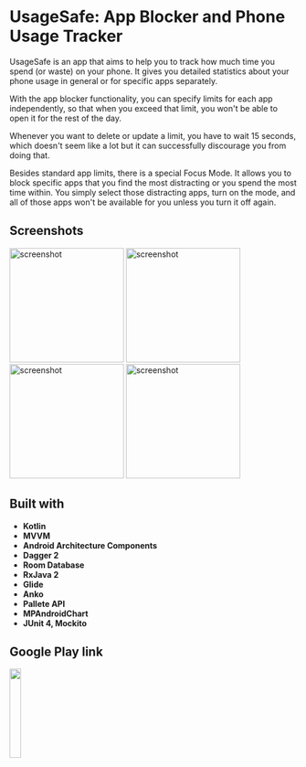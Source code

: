 # UsageSafe: App Blocker and Phone Usage Tracker

UsageSafe is an app that aims to help you to track how much time you spend (or waste) on your phone. It gives you detailed statistics about your phone usage in general or for specific apps separately.

With the app blocker functionality, you can specify limits for each app independently, so that when you exceed that limit, you won't be able to open it for the rest of the day.

Whenever you want to delete or update a limit, you have to wait 15 seconds, which doesn't seem like a lot but it can successfully discourage you from doing that.

Besides standard app limits, there is a special Focus Mode. It allows you to block specific apps that you find the most distracting or you spend the most time within. You simply select those distracting apps, turn on the mode, and all of those apps won't be available for you unless you turn it off again.

## Screenshots
<img src="https://lh3.googleusercontent.com/Ne8HxF9J9mKdpAdQvLT-EthWRL_2uRTNEF2j2hbSYqKOXFQPjdJMvgq-NCFM6VrjStDJ=w2132-h2172-rw" alt="screenshot" width="200"> <img src="https://lh3.googleusercontent.com/fWkRdrkTRQgMcrKBMLgf00HEik2vqyLA2oQpqX_gjWkAy_NXe_JaBJCOWWQ4mXAcQQs=w2132-h2172-rw" alt="screenshot" width="200"> <img src="https://lh3.googleusercontent.com/S-2BvO6UmcbF1bBBHi-Sw-EOueuLbjKB1PyX5sGpOZbPRKxSF3aSrWhfJaKC6AkJlOg=w2132-h2172-rw" alt="screenshot" width="200"> <img src="https://lh3.googleusercontent.com/AtTyN1aBfwJP7s3q_V8svIcWZE9pZk09DYeapBAE1O5n882pHAUCEZjibgg4jVzlTQ=w2132-h2172-rw" alt="screenshot" width="200">


## Built with

* **Kotlin**
* **MVVM**
* **Android Architecture Components**
* **Dagger 2**
* **Room Database**
* **RxJava 2**
* **Glide**
* **Anko**
* **Pallete API**
* **MPAndroidChart**
* **JUnit 4, Mockito**

## Google Play link

<p align="left">
<a href="https://play.google.com/store/apps/details?id=com.clouddroid.usagesafe"><img src="https://cdn.rawgit.com/steverichey/google-play-badge-svg/master/img/en_get.svg" width="20%"></a>
</p>
